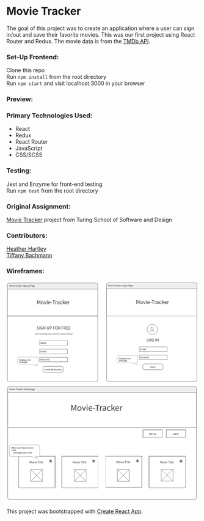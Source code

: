 # Movie Tracker

The goal of this project was to create an application where a user can sign in/out and save their favorite movies. This was our first project using React Router and Redux. The movie data is from the [TMDb API](https://www.themoviedb.org/documentation/api).

### Set-Up Frontend:
Clone this repo  
Run `npm install` from the root directory  
Run `npm start` and visit localhost:3000 in your browser  

### Preview:
  

### Primary Technologies Used:
* React
* Redux
* React Router
* JavaScript
* CSS/SCSS

### Testing:
Jest and Enzyme for front-end testing  
Run `npm test` from the root directory  

### Original Assignment: 
[Movie Tracker](https://github.com/turingschool-examples/movie-tracker) project from Turing School of Software and Design  

### Contributors:  
[Heather Hartley](https://github.com/hlhartley)  
[Tiffany Bachmann](https://github.com/trbachmann)  

### Wireframes:
![Wireframes](movie-tracker-signin-login-page.png)
![Wireframes](movie-tracker-homepage-view.png)

This project was bootstrapped with [Create React App](https://github.com/facebook/create-react-app).
